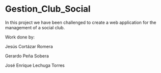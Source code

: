 # Gestion_Club_Social
In this project we have been challenged to create a web application for the management of a social club.

Work done by:

Jesús Cortázar Romera

Gerardo Peña Sobera

José Enrique Lechuga Torres
